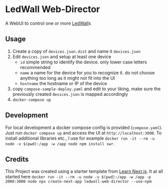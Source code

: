 # LedWall Web-Director

A WebUI to control one or more [LedWall](https://github.com/nehlsen/LedWall)s

## Usage

1. Create a copy of `devices.json.dist` and name it `devices.json`
2. Edit `devices.json` and setup at least one device
   - `id` simple string to identify the device. only lower case letters recommended
   - `name` a name for the device for you to recognize it. do not choose anything too long as it might not fit into the UI
   - `hostname` the hostname or IP of the device
3. copy `compose-sample-deploy.yaml` and edit to your liking, make sure the previously created `devices.json` is mapped accordingly 
4. `docker-compose up`

## Development

For local development a docker compose config is provided (`compose.yaml`). Just run `docker compose up` and access the UI at `http://localhost:3000`. To install additional libraries etc., I use for example `docker run -it --rm -u node -v $(pwd):/app -w /app node npm install swr`.

## Credits

This Project was created using a starter template from [Learn Next.js](https://nextjs.org/learn).
It at all started here `docker run -it --rm -u node -v $(pwd):/app -w /app -p 3000:3000 node npx create-next-app ledwall-web-director --use-npm`
